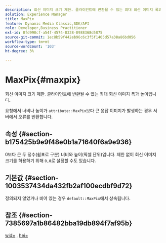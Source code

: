 ```yaml
---
description: 회신 이미지 크기 제한. 클라이언트에 반환될 수 있는 최대 회신 이미지 폭과 높이입니다.
solution: Experience Manager
title: MaxPix
feature: Dynamic Media Classic,SDK/API
role: Developer,Business Practitioner
exl-id: 0fd990cf-a54f-4574-8328-8988368d5875
source-git-commit: 1ec8b59f442eb96c6c3f5f1405d57a38a86bd056
workflow-type: tm+mt
source-wordcount: '103'
ht-degree: 3%

---
```


# MaxPix{#maxpix}

회신 이미지 크기 제한. 클라이언트에 반환될 수 있는 최대 회신 이미지 폭과 높이입니다.

요청에서 너비나 높이가 `attribute::MaxPix`보다 큰 응답 이미지가 발생하는 경우 서버에서 오류를 반환합니다.

## 속성 {#section-b175425b9e9f48e0b1a71640f6a9e936}

0보다 큰 두 정수(쉼표로 구분) 너비와 높이(픽셀 단위)입니다. 제한 없이 회신 이미지 크기를 허용하기 위해 `0,0`로 설정할 수도 있습니다.

## 기본값 {#section-1003537434da432fb2af100ecdbf9d72}

정의되지 않았거나 비어 있는 경우 `default::MaxPix`에서 상속됩니다.

## 참조 {#section-7385697a1b86482bba19db894f7af95b}

[wid=](../../../../../is-api/http-ref/image-serving-api-ref/c-http-protocol-reference/c-command-reference/r-is-http-wid.md#reference-bfeadcb67bf4485f851eb21345527e47) ,  [hei=](../../../../../is-api/http-ref/image-serving-api-ref/c-http-protocol-reference/c-command-reference/r-is-http-hei.md#reference-6d6f556ccc0e4b98a815e8a5c1944a96)

